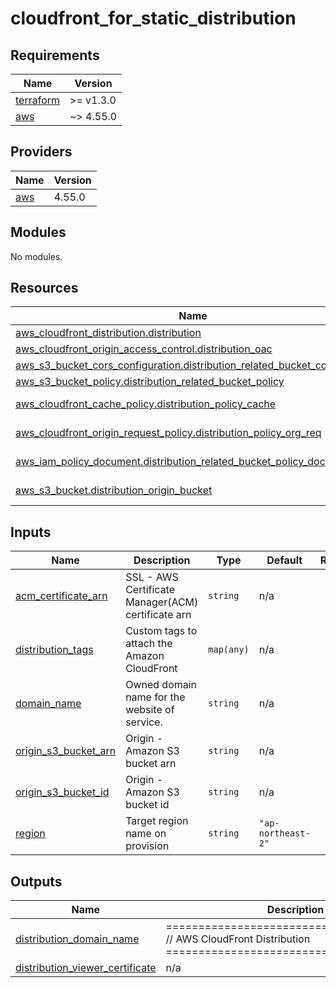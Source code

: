 # cloudfront_for_static_distribution

<!-- BEGINNING OF PRE-COMMIT-TERRAFORM DOCS HOOK -->
## Requirements

| Name | Version |
|------|---------|
| <a name="requirement_terraform"></a> [terraform](#requirement\_terraform) | >= v1.3.0 |
| <a name="requirement_aws"></a> [aws](#requirement\_aws) | ~> 4.55.0 |

## Providers

| Name | Version |
|------|---------|
| <a name="provider_aws"></a> [aws](#provider\_aws) | 4.55.0 |

## Modules

No modules.

## Resources

| Name | Type |
|------|------|
| [aws_cloudfront_distribution.distribution](https://registry.terraform.io/providers/hashicorp/aws/latest/docs/resources/cloudfront_distribution) | resource |
| [aws_cloudfront_origin_access_control.distribution_oac](https://registry.terraform.io/providers/hashicorp/aws/latest/docs/resources/cloudfront_origin_access_control) | resource |
| [aws_s3_bucket_cors_configuration.distribution_related_bucket_cors_config](https://registry.terraform.io/providers/hashicorp/aws/latest/docs/resources/s3_bucket_cors_configuration) | resource |
| [aws_s3_bucket_policy.distribution_related_bucket_policy](https://registry.terraform.io/providers/hashicorp/aws/latest/docs/resources/s3_bucket_policy) | resource |
| [aws_cloudfront_cache_policy.distribution_policy_cache](https://registry.terraform.io/providers/hashicorp/aws/latest/docs/data-sources/cloudfront_cache_policy) | data source |
| [aws_cloudfront_origin_request_policy.distribution_policy_org_req](https://registry.terraform.io/providers/hashicorp/aws/latest/docs/data-sources/cloudfront_origin_request_policy) | data source |
| [aws_iam_policy_document.distribution_related_bucket_policy_doc](https://registry.terraform.io/providers/hashicorp/aws/latest/docs/data-sources/iam_policy_document) | data source |
| [aws_s3_bucket.distribution_origin_bucket](https://registry.terraform.io/providers/hashicorp/aws/latest/docs/data-sources/s3_bucket) | data source |

## Inputs

| Name | Description | Type | Default | Required |
|------|-------------|------|---------|:--------:|
| <a name="input_acm_certificate_arn"></a> [acm\_certificate\_arn](#input\_acm\_certificate\_arn) | SSL - AWS Certificate Manager(ACM) certificate arn | `string` | n/a | yes |
| <a name="input_distribution_tags"></a> [distribution\_tags](#input\_distribution\_tags) | Custom tags to attach the Amazon CloudFront | `map(any)` | n/a | yes |
| <a name="input_domain_name"></a> [domain\_name](#input\_domain\_name) | Owned domain name for the website of service. | `string` | n/a | yes |
| <a name="input_origin_s3_bucket_arn"></a> [origin\_s3\_bucket\_arn](#input\_origin\_s3\_bucket\_arn) | Origin - Amazon S3 bucket arn | `string` | n/a | yes |
| <a name="input_origin_s3_bucket_id"></a> [origin\_s3\_bucket\_id](#input\_origin\_s3\_bucket\_id) | Origin - Amazon S3 bucket id | `string` | n/a | yes |
| <a name="input_region"></a> [region](#input\_region) | Target region name on provision | `string` | `"ap-northeast-2"` | no |

## Outputs

| Name | Description |
|------|-------------|
| <a name="output_distribution_domain_name"></a> [distribution\_domain\_name](#output\_distribution\_domain\_name) | ======================================== // AWS CloudFront Distribution ======================================== |
| <a name="output_distribution_viewer_certificate"></a> [distribution\_viewer\_certificate](#output\_distribution\_viewer\_certificate) | n/a |
<!-- END OF PRE-COMMIT-TERRAFORM DOCS HOOK -->
